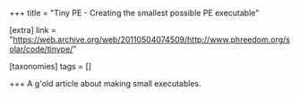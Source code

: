 +++
title = "Tiny PE - Creating the smallest possible PE executable"

[extra]
link = "https://web.archive.org/web/20110504074509/http://www.phreedom.org/solar/code/tinype/"

[taxonomies]
tags = []

+++
A g'old article about making small executables.
